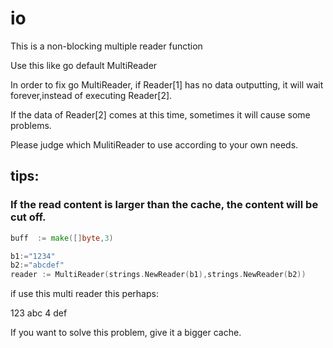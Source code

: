 # io

This is a non-blocking multiple reader function

Use this like go default MultiReader

In order to fix go MultiReader, if Reader[1] has no data outputting, 
it will wait forever,instead of executing Reader[2].

If the data of Reader[2] comes at this time, sometimes it will cause some problems.

Please judge which MulitiReader to use according to your own needs.

## tips:
### If the read content is larger than the cache, the content will be cut off. 
```go
buff  := make([]byte,3)

b1:="1234"
b2:="abcdef"
reader := MultiReader(strings.NewReader(b1),strings.NewReader(b2))
```
if use this multi reader this perhaps:
>
  123 
  abc 
  4 
  def 

If you want to solve this problem, give it a bigger cache.
